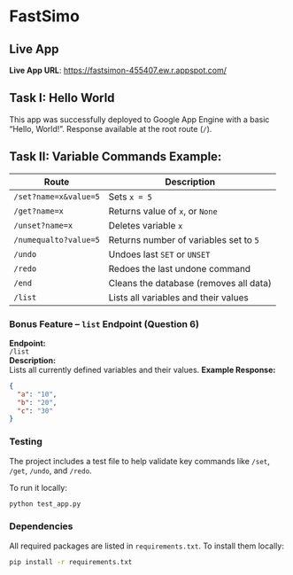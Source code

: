 # FastSimo

## Live App
**Live App URL**: https://fastsimon-455407.ew.r.appspot.com/

## Task I: Hello World
This app was successfully deployed to Google App Engine with a basic “Hello, World!”. 
Response available at the root route (`/`).

## Task II: Variable Commands Example:

| Route                 | Description                             |
|-----------------------|-----------------------------------------|
| `/set?name=x&value=5` | Sets `x = 5`                            |
| `/get?name=x`         | Returns value of `x`, or `None`         |
| `/unset?name=x`       | Deletes variable `x`                    |
| `/numequalto?value=5` | Returns number of variables set to `5`  |
| `/undo`               | Undoes last `SET` or `UNSET`            |
| `/redo`               | Redoes the last undone command          |
| `/end`                | Cleans the database (removes all data)  |
| `/list`               | Lists all variables and their values    |


### Bonus Feature – `list` Endpoint (Question 6)
**Endpoint:**  
`/list`  
**Description:**  
Lists all currently defined variables and their values.
**Example Response:**
```json
{
  "a": "10",
  "b": "20",
  "c": "30"
}
```
### Testing

The project includes a test file to help validate key commands like `/set`, `/get`, `/undo`, and `/redo`.

To run it locally:

```bash
python test_app.py
```

### Dependencies

All required packages are listed in `requirements.txt`. To install them locally:

```bash
pip install -r requirements.txt
```